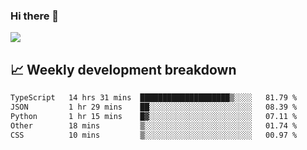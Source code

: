 ### Hi there 👋
<img align="center" src="https://github-readme-stats.vercel.app/api?username=Tumao727&show_icons=true&hide_title=true&theme=dracula" />


## 📈 Weekly development breakdown
<!--START_SECTION:waka-->

```txt
TypeScript   14 hrs 31 mins  ████████████████████▒░░░░   81.79 %
JSON         1 hr 29 mins    ██░░░░░░░░░░░░░░░░░░░░░░░   08.39 %
Python       1 hr 15 mins    █▓░░░░░░░░░░░░░░░░░░░░░░░   07.11 %
Other        18 mins         ▒░░░░░░░░░░░░░░░░░░░░░░░░   01.74 %
CSS          10 mins         ▒░░░░░░░░░░░░░░░░░░░░░░░░   00.97 %
```

<!--END_SECTION:waka-->